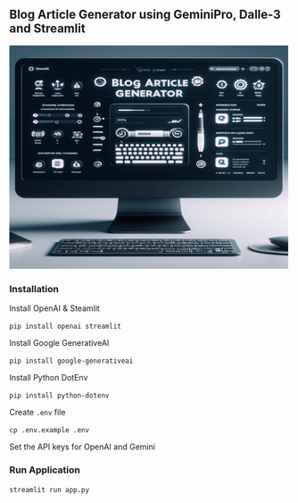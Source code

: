 ## Blog Article Generator using GeminiPro, Dalle-3 and Streamlit

<img src="./assets/cover.png" height="400" width="500" />

### Installation

Install OpenAI & Steamlit

`pip install openai streamlit`

Install Google GenerativeAI

`pip install google-generativeai`

Install Python DotEnv

`pip install python-dotenv`

Create `.env` file

`cp .env.example .env`

Set the API keys for OpenAI and Gemini

### Run Application

`streamlit run app.py`
